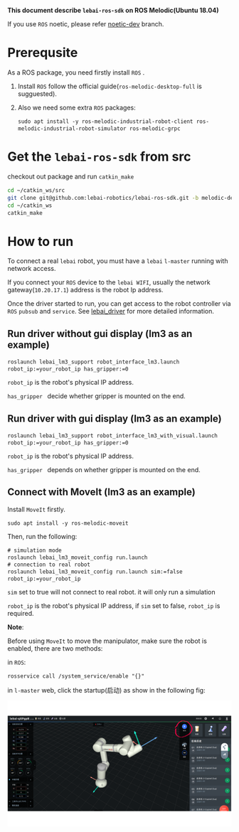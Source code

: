 **This document describe `lebai-ros-sdk` on ROS Melodic(Ubuntu 18.04)**

If you use `ROS` noetic, please refer [noetic-dev](https://github.com/lebai-robotics/lebai-ros-sdk/tree/noetic-dev) branch.

# Prerequsite

As a ROS package, you need firstly install `ROS` .

1. Install `ROS` follow the official guide(`ros-melodic-desktop-full` is sugguested).
   
2. Also we need some extra `ROS` packages:

   ```
   sudo apt install -y ros-melodic-industrial-robot-client ros-melodic-industrial-robot-simulator ros-melodic-grpc 
   ```


# Get the `lebai-ros-sdk` from src

checkout out package and run `catkin_make`

```bash
cd ~/catkin_ws/src
git clone git@github.com:lebai-robotics/lebai-ros-sdk.git -b melodic-dev
cd ~/catkin_ws
catkin_make
```

# How to run

To connect a real `lebai` robot, you must have a `lebai` `l-master`  running with network access. 

If you connect your `ROS` device to the `lebai WIFI`, usually the network gateway(`10.20.17.1`)  address is the robot Ip address.

Once the driver started to run, you can get access to the robot controller via `ROS` `pubsub` and `service`. See [lebai_driver](lebai_driver/README.md) for more detailed information.

## Run driver without gui display (lm3 as an example)

```
roslaunch lebai_lm3_support robot_interface_lm3.launch robot_ip:=your_robot_ip has_gripper:=0
```

`robot_ip` is the robot's physical IP address.

`has_gripper ` decide whether gripper is mounted on the end.

## Run driver with gui display (lm3 as an example)

```
roslaunch lebai_lm3_support robot_interface_lm3_with_visual.launch robot_ip:=your_robot_ip has_gripper:=0
```

`robot_ip` is the robot's physical IP address.

`has_gripper ` depends on whether gripper is mounted on the end.

## Connect with MoveIt (lm3 as an example)

Install `MoveIt` firstly.

```
sudo apt install -y ros-melodic-moveit
```

Then, run the following:

```
# simulation mode
roslaunch lebai_lm3_moveit_config run.launch
# connection to real robot
roslaunch lebai_lm3_moveit_config run.launch sim:=false robot_ip:=your_robot_ip
```

`sim` set to true will not connect to real robot. it will only run a simulation

`robot_ip` is the robot's physical IP address, if `sim` set to false, `robot_ip` is required.  

**Note**:

Before using `MoveIt` to move the manipulator, make sure the robot is enabled, there are two methods:

in `ROS`:

```
rosservice call /system_service/enable "{}"
```

in `l-master` web, click the startup(启动) as show in the following fig:

![](lebai_doc/enable_robot_on_website.png)